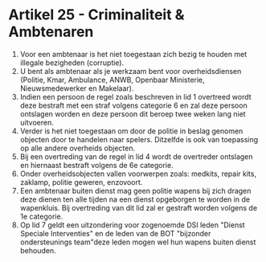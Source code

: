 # Artikel 25 - Criminaliteit & Ambtenaren

1. Voor een ambtenaar is het niet toegestaan zich bezig te houden met illegale bezigheden (corruptie).
2. U bent als ambtenaar als je werkzaam bent voor overheidsdiensen (Politie, Kmar, Ambulance, ANWB, Openbaar Ministerie, Nieuwsmedewerker en Makelaar).
3. Indien een persoon de regel zoals beschreven in lid 1 overtreed wordt deze bestraft met een straf volgens categorie 6 en zal deze persoon ontslagen worden en deze persoon dit beroep twee weken lang niet uitvoeren.
4. Verder is het niet toegestaan om door de politie in beslag genomen objecten door te handelen naar spelers. Ditzelfde is ook van toepassing op alle andere overheids objecten.
5. Bij een overtreding van de regel in lid 4 wordt de overtreder ontslagen en hiernaast bestraft volgens de 6e categorie.
6. Onder overheidsobjecten vallen voorwerpen zoals: medkits, repair kits, zaklamp, politie geweren, enzovoort.
7. Een ambtenaar buiten dienst mag geen politie wapens bij zich dragen deze dienen ten alle tijden na een dienst opgeborgen te worden in de wapenkluis. Bij overtreding van dit lid zal er gestraft worden volgens de 1e categorie.
8. Op lid 7 geldt een uitzondering voor zogenoemde DSI leden "Dienst Speciale Interventies" en de leden van de BOT "bijzonder ondersteunings team"deze leden mogen wel hun wapens buiten dienst behouden.
